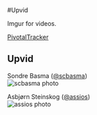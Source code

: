 #Upvid

Imgur for videos.

[PivotalTracker](https://www.pivotaltracker.com/s/projects/1193862)

## Upvid

Sondre Basma ([@scbasma](https://github.com/scbasma))  
![scbasma photo](https://avatars3.githubusercontent.com/u/2318764?v=2&u=ac2a6b62fda50cb18cd6e4c6411618f8ee482e09&s=140)

Asbjørn Steinskog ([@assios](https://github.com/assios))  
![assios photo](https://avatars3.githubusercontent.com/u/1413265?v=2&s=140)